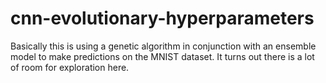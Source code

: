# cnn-evolutionary-hyperparameters

Basically this is using a genetic algorithm in conjunction with an ensemble model to make predictions on the MNIST dataset. It turns out there is a lot of room for exploration here.
